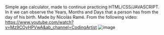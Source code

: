 Simple age calculator, made to continue practicing HTML/CSS/JAVASCRIPT. In it we can observe the Years, Months and Days that a person has from the day of his birth.
Made by Nicolás Ramé. From the following video: https://www.youtube.com/watch?v=Mz9COyHPVwA&ab_channel=CodingArtist 
![image](https://github.com/NicolasAgustinRame/calculador-de-edad/assets/109234443/e415f430-1211-4d56-810a-8aed240e4dc7)
